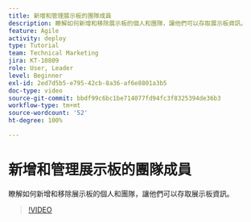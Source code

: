 ```yaml
---
title: 新增和管理展示板的團隊成員
description: 瞭解如何新增和移除展示板的個人和團隊，讓他們可以存取展示板資訊。
feature: Agile
activity: deploy
type: Tutorial
team: Technical Marketing
jira: KT-10809
role: User, Leader
level: Beginner
exl-id: 2ed7d5b5-e795-42cb-8a36-af6e8801a3b5
doc-type: video
source-git-commit: bbdf99c6bc1be714077fd94fc3f8325394de36b3
workflow-type: tm+mt
source-wordcount: '52'
ht-degree: 100%

---
```


# 新增和管理展示板的團隊成員

瞭解如何新增和移除展示板的個人和團隊，讓他們可以存取展示板資訊。

>[!VIDEO](https://video.tv.adobe.com/v/3423039/?quality=12&learn=on&enablevpops=1&captions=chi_hant)
